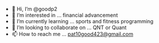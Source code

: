 - 👋 Hi, I’m @goodp2
- 👀 I’m interested in ... financial advancement
- 🌱 I’m currently learning ... sports and fitness programming 
- 💞️ I’m looking to collaborate on ... QNT or Quant
- 📫 How to reach me ... pat10good423@gmail.com

<!---
goodp2/goodp2 is a ✨ special ✨ repository because its `README.md` (this file) appears on your GitHub profile.
You can click the Preview link to take a look at your changes.
--->
